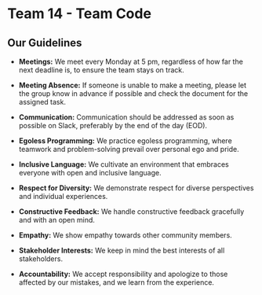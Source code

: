 # Team 14 - Team Code

## Our Guidelines

- **Meetings:** We meet every Monday at 5 pm, regardless of how far the next deadline is, to ensure the team stays on track.

- **Meeting Absence:** If someone is unable to make a meeting, please let the group know in advance if possible and check the document for the assigned task.

- **Communication:** Communication should be addressed as soon as possible on Slack, preferably by the end of the day (EOD).

- **Egoless Programming:** We practice egoless programming, where teamwork and problem-solving prevail over personal ego and pride.

- **Inclusive Language:** We cultivate an environment that embraces everyone with open and inclusive language.

- **Respect for Diversity:** We demonstrate respect for diverse perspectives and individual experiences.

- **Constructive Feedback:** We handle constructive feedback gracefully and with an open mind.

- **Empathy:** We show empathy towards other community members.

- **Stakeholder Interests:** We keep in mind the best interests of all stakeholders.

- **Accountability:** We accept responsibility and apologize to those affected by our mistakes, and we learn from the experience.
